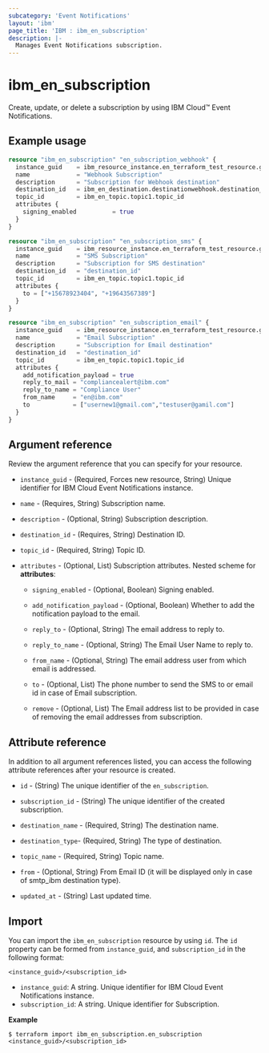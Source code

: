 ```yaml
---
subcategory: 'Event Notifications'
layout: 'ibm'
page_title: 'IBM : ibm_en_subscription'
description: |-
  Manages Event Notifications subscription.
---
```


# ibm_en_subscription

Create, update, or delete a subscription by using IBM Cloud™ Event Notifications.

## Example usage

```terraform
resource "ibm_en_subscription" "en_subscription_webhook" {
  instance_guid    = ibm_resource_instance.en_terraform_test_resource.guid
  name             = "Webhook Subscription"
  description      = "Subscription for Webhook destination"
  destination_id   = ibm_en_destination.destinationwebhook.destination_id
  topic_id         = ibm_en_topic.topic1.topic_id
  attributes {
    signing_enabled          = true
  }
}

resource "ibm_en_subscription" "en_subscription_sms" {
  instance_guid    = ibm_resource_instance.en_terraform_test_resource.guid
  name             = "SMS Subscription"
  description      = "Subscription for SMS destination"
  destination_id   = "destination_id"
  topic_id         = ibm_en_topic.topic1.topic_id
  attributes {
    to = ["+15678923404", "+19643567389"]
  }
}

resource "ibm_en_subscription" "en_subscription_email" {
  instance_guid    = ibm_resource_instance.en_terraform_test_resource.guid
  name             = "Email Subscription"
  description      = "Subscription for Email destination"
  destination_id   = "destination_id"
  topic_id         = ibm_en_topic.topic1.topic_id
  attributes {
    add_notification_payload = true
    reply_to_mail = "compliancealert@ibm.com"
    reply_to_name = "Compliance User"
    from_name     = "en@ibm.com"
    to            = ["usernew1@gmail.com","testuser@gamil.com"]
  }
}


```

## Argument reference

Review the argument reference that you can specify for your resource.

- `instance_guid` - (Required, Forces new resource, String) Unique identifier for IBM Cloud Event Notifications instance.

- `name` - (Requires, String) Subscription name.

- `description` - (Optional, String) Subscription description.

- `destination_id` - (Requires, String) Destination ID.

- `topic_id` - (Required, String) Topic ID.

- `attributes` - (Optional, List) Subscription attributes.
  Nested scheme for **attributes**:

  - `signing_enabled` - (Optional, Boolean) Signing enabled.

  - `add_notification_payload` - (Optional, Boolean) Whether to add the notification payload to the email.

  - `reply_to` - (Optional, String) The email address to reply to.

  - `reply_to_name` - (Optional, String) The Email User Name to reply to.

  - `from_name` - (Optional, String) The email address user from which email is addressed.

  - `to` - (Optional, List) The phone number to send the SMS to or email id in case of Email subscription.

  - `remove` - (Optional, List)  The Email address list to be provided in case of removing the email addresses from subscription.

## Attribute reference

In addition to all argument references listed, you can access the following attribute references after your resource is created.

- `id` - (String) The unique identifier of the `en_subscription`.

- `subscription_id` - (String) The unique identifier of the created subscription.

- `destination_name` - (Required, String) The destination name.

- `destination_type`- (Required, String) The type of destination.

- `topic_name` - (Required, String) Topic name.

- `from` - (Optional, String) From Email ID (it will be displayed only in case of smtp_ibm destination type).

- `updated_at` - (String) Last updated time.

## Import

You can import the `ibm_en_subscription` resource by using `id`.
The `id` property can be formed from `instance_guid`, and `subscription_id` in the following format:

```
<instance_guid>/<subscription_id>
```

- `instance_guid`: A string. Unique identifier for IBM Cloud Event Notifications instance.
- `subscription_id`: A string. Unique identifier for Subscription.

**Example**

```
$ terraform import ibm_en_subscription.en_subscription <instance_guid>/<subscription_id>
```
